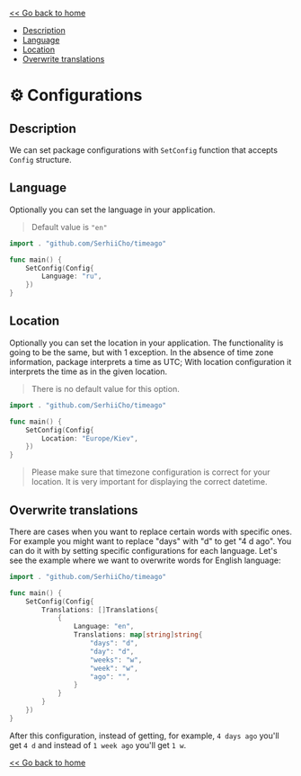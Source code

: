 [<< Go back to home](https://github.com/SerhiiCho/timeago/blob/master/README.md)

- [Description](#description)
- [Language](#language)
- [Location](#location)
- [Overwrite translations](#overwrite-translations)

# ⚙️ Configurations

## Description

We can set package configurations with `SetConfig` function that accepts `Config` structure.

## Language

Optionally you can set the language in your application.

> Default value is `"en"`

```go
import . "github.com/SerhiiCho/timeago"

func main() {
    SetConfig(Config{
        Language: "ru",
    })
}
```

## Location

Optionally you can set the location in your application. The functionality is going to be the
same, but with 1 exception. In the absence of time zone information, package interprets a time as UTC;
With location configuration it interprets the time as in the given location.

> There is no default value for this option.

```go
import . "github.com/SerhiiCho/timeago"

func main() {
    SetConfig(Config{
        Location: "Europe/Kiev",
    })
}
```

> Please make sure that timezone configuration is correct for your location. It is very important for displaying the correct datetime.

## Overwrite translations

There are cases when you want to replace certain words with specific ones. For example you might want to replace "days" with "d" to get "4 d ago". You can do it with by setting specific configurations for each language. Let's see the example where we want to overwrite words for English language:

```go
import . "github.com/SerhiiCho/timeago"

func main() {
    SetConfig(Config{
        Translations: []Translations{
            {
                Language: "en",
                Translations: map[string]string{
                    "days": "d",
                    "day": "d",
                    "weeks": "w",
                    "week": "w",
                    "ago": "",
                }
            }
        }
    })
}
```

After this configuration, instead of getting, for example, `4 days ago` you'll get `4 d` and instead of `1 week ago` you'll get `1 w`.

[<< Go back to home](https://github.com/SerhiiCho/timeago/blob/master/README.md)